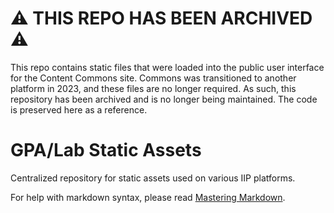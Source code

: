 # :warning: THIS REPO HAS BEEN ARCHIVED :warning:

This repo contains static files that were loaded into the public user interface for the Content Commons site. Commons was transitioned to another platform in 2023, and these files are no longer required. As such, this repository has been archived and is no longer being maintained. The code is preserved here as a reference.

# GPA/Lab Static Assets

Centralized repository for static assets used on various IIP platforms.

For help with markdown syntax, please read [Mastering Markdown](https://guides.github.com/features/mastering-markdown/).
